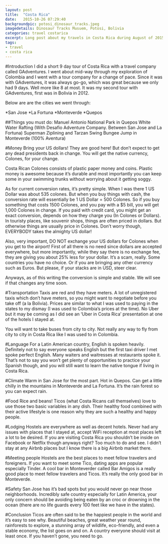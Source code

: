 ```yaml
---
layout: post
title:  "Costa Rica"
date:   2015-10-26 07:29:40
backgroundpic: potosi_dinosaur_tracks.jpeg
imagedetails: Dinosaur Tracks Musuem, Potosi, Bolivia
categories: travel costarica
excerpt: Long post about my travels in Costa Rica during August of 2015.
tags:
- travel
- costa rica
---
```


#Introduction
I did a short 9 day tour of Costa Rica with a travel company called GAdventures.    I went about mid-way through my exploration of Colombia and I went with a tour company for a change of pace.  Since it was with GAdventures, it was always go-go, which was great because we only had 9 days.  Well more like 8 at most.  It was my second tour with GAdventures, first was in Bolivia in 2012.  

Below are are the cities we went through:

*San Jose
*La Fortuna
*Monteverde
*Quepos

##Things you must do:
Manuel Antonio National Park in Quepos
White Water Rafting (With Desafio Adventure Company.  Between San Jose and La Fortuna)
Superman Ziplining and Tarzan Swing Bungee Jump in Monteverde (100% Aventura)

#Money
Bring your US dollars!  They are good here!  But don’t expect to get any dead presidents back in change.  You will get the native currency, Colones, for your change.

Costa Rican Colones consists of plastic paper money and coins.  Plastic money is awesome because it’s durable and most importantly you can keep some in your swimming trunks without worrying about it getting soggy.

As for current conversion rates, it’s pretty simple.  When I was there 1 US Dollar was about 535 colones.  But when you buy things with cash, the conversion rate will essentially be 1 US Dollar = 500 Colones.  So if you buy something that costs 1500 Colones, and you pay with a $5 bill, you will get 1,000 Colones in change.  If you paid with credit card, you might get an exact conversion, depends on how they charge you (In Colones or Dollars).   In touristy places, like souvenir shops, things are often priced in dollars.  But otherwise things are usually price in Colones.  Don’t worry though, EVERYBODY takes the almighty US dollar!

Also, very important, DO NOT exchange your US dollars for Colones when you get to the airport!  First of all there is no need since dollars are accepted everywhere, but more importantly, while they say there is no exchange fee, they are giving you about 25% less for your dollar.  It’s a scam, really.  Some countries you have no choice.  Or if you are bringing any other currency such as Euros.  But please, if your stacks are in USD, steer clear.

Anyways, as of this writing the conversion is simple and stable.  We will see if that changes any time soon.

#Transportation
Taxis are red and they have meters.  A lot of unregistered taxis which don’t have meters, so you might want to negotiate before you take off (a la Bolivia).  Prices are similar to what I was used to paying in the states to my dismay (I was used to Colombia’s prices at the time).  No Uber but it may be coming as I did see an ‘Uber in Costa Rica’ presentation at one of the hotels I stayed at.

You will want to take buses from city to city.  Not really any way to fly from city to city in Costa Rica like I was used to in Colombia.  

#Language
For a Latin American country, English is spoken heavily.  Definitely not to say everyone speaks English but the first taxi driver I met spoke perfect English.   Many waiters and waitresses at restaurants spoke it.  That’s not to say you won’t get plenty of opportunities to practice your Spanish though, and you will still want to learn the native tongue if living in Costa Rica.

#Climate
Warm in San Jose for the most part.  Hot in Quepos.   Can get a little chilly in the mountains in Monteverde and La Fortuna.  It’s the rain forest so you can expect rain.

#Food
Rice and beans!  Ticos (what Costa Ricans call themselves) love to use those two basic variables in any dish.  Their healthy food combined with their active lifestyle is one reason why they are such a healthy and happy people.

#Lodging
Hostels are everywhere as well as decent hotels.  Never had any issues with places that I stayed at, accept WiFi reception at most places left a lot to be desired.  If you are visiting Costa Rica you shouldn’t be inside on Facebook or Netflix though anyways right?   Too much to do and see.  I didn’t stay at any Airbnb places but I know there is a big Airbnb market there.

#Meeting people
Hostels are the best places to meet fellow travelers and foreigners.  If you want to meet some Tico, dating apps are popular especially Tinder.  A cool bar in Monteverder called Bar Amigos is a really good place to meet fellow travelers and Ticos.  It’s really the only good bar in Monteverde.

#Safety
San Jose has it’s bad spots but you would never go near those neighborhoods.  Incredibly safe country especially for Latin America, your only concern should be avoiding being eaten by an croc or drowning in the ocean (there are no life guards every 100 feet like we have in the states).

#Conclusion
Ticos are often said to be the happiest people in the world and it’s easy to see why.   Beautiful beaches, great weather year round, rainforests to explore, a stunning array of wildlife, eco-friendly, and even a stable economy, the list goes on and on.  A country everyone should visit at least once.  If you haven’t gone, you need to go. 